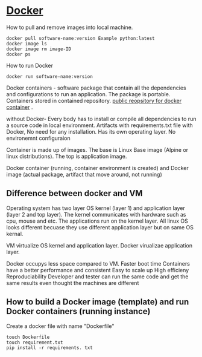 # [Docker](https://www.youtube.com/watch?v=3c-iBn73dDE)

How to pull and remove images into local machine.
```
docker pull software-name:version Example python:latest
docker image ls
docker image rm image-ID
docker ps
```
How to run Docker
```
docker run software-name:version
```

Docker containers - software package that contain all the dependencies and configurations to run an application. The package is portable. Containers stored in contained repository. [public reopsitory for docker container](https://hub.docker.com/) .

without Docker- Every body has to install or compile all dependencies to run a source code in local environment. Artifacts with requirements.txt file
with Docker, No need for any installation. Has its own operating layer. No environemnt configuraion

Container is made up of images. The base is Linux Base image (Alpine or linux distributions). The top is application image.

Docker container (running, container environment is created) and Docker image (actual package, artifact that move around, not running)

## Difference between docker and VM
Operating system has two layer OS kernel (layer 1) and application layer (layer 2 and top layer). The kernel communicates with hardware such as cpu, mouse and etc. The applications run on the kernel layer. All linux OS looks different becuase they use different application layer  but on same OS kernal.

VM virtualize OS kernel and application layer. Docker virualizae application layer. 

Docker occupys less space compared to VM. 
Faster boot time
Containers have a better performance and consistent
Easy to scale up
High efficieny
Reproduciability
Developer and tester can run the same code and get the same results even thought the machines are different


## How to build a Docker image (template) and run Docker containers (running instance)

Create a docker file with name "Dockerfile"
```
touch Dockerfile
touch requirement.txt
pip install -r requirements. txt
```
